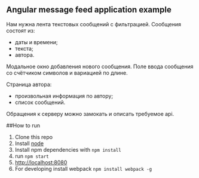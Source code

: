 ## Angular message feed application example

Нам нужна лента текстовых сообщений с фильтрацией. Сообщения состоят из:

* даты и времени;
* текста;
* автора.

Модальное окно добавления нового сообщения. Поле ввода сообщения со счётчиком символов и вариацией по длине.

Страница автора:

* произвольная информация по автору;
* список сообщений.

Обращения к серверу можно замокать и описать требуемое api.

##How to run

1. Clone this repo
2. Install [node](https://nodejs.org/en/)
3. Install npm dependencies with `npm install`
4. run `npm start`
5. <http://localhost:8080>
6. For developing install webpack `npm install webpack -g`